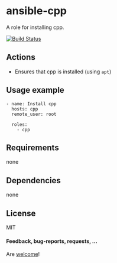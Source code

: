 # ansible-cpp

A role for installing cpp.

[![Build Status](https://api.travis-ci.org/AlbanAndrieu/ansible-cpp.png?branch=master)](https://travis-ci.org/AlbanAndrieu/ansible-cpp)

## Actions

- Ensures that cpp is installed (using `apt`)

Usage example
------------

    - name: Install cpp
      hosts: cpp
      remote_user: root
    
      roles:
        - cpp      

Requirements
------------

none

Dependencies
------------

none

License
-------

MIT

#### Feedback, bug-reports, requests, ...

Are [welcome](https://github.com/AlbanAndrieu/ansible-cpp/issues)!
